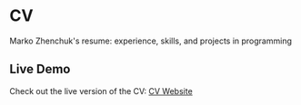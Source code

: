 # CV
Marko Zhenchuk's resume: experience, skills, and projects in programming 

## Live Demo

Check out the live version of the CV: [CV Website](https://marko-programmer.github.io/CV/index_en.html)
